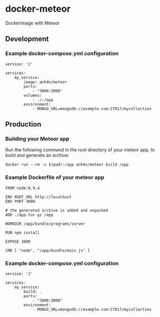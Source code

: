 # docker-meteor

Dockerimage with Meteor

## Development

### Example docker-compose.yml configuration

    version: '2'

    services:
        my_service:
            image: anh4n/meteor
            ports:
                - "3000:3000"
            volumes:
                - ./:/app
            environment:
                - MONGO_URL=mongodb://example.com:27017/mycollection

## Production

### Building your Meteor app

Run the following command in the root directory of your meteor app, to build and generate an archive:

    docker run --rm -v $(pwd):/app anh4n/meteor build /app

### Example Dockerfile of your meteor app

    FROM node:8.9.4

    ENV ROOT_URL http://localhost
    ENV PORT 3000

    # the generated archive is added and unpacked
    ADD ./app.tar.gz /app

    WORKDIR /app/bundle/programs/server

    RUN npm install

    EXPOSE 3000

    CMD [ "node", "/app/bundle/main.js" ]

### Example docker-compose.yml configuration

    version: '2'

    services:
        my_service:
            build: .
            ports:
                - "3000:3000"
            environment:
                - MONGO_URL=mongodb://example.com:27017/mycollection
            
